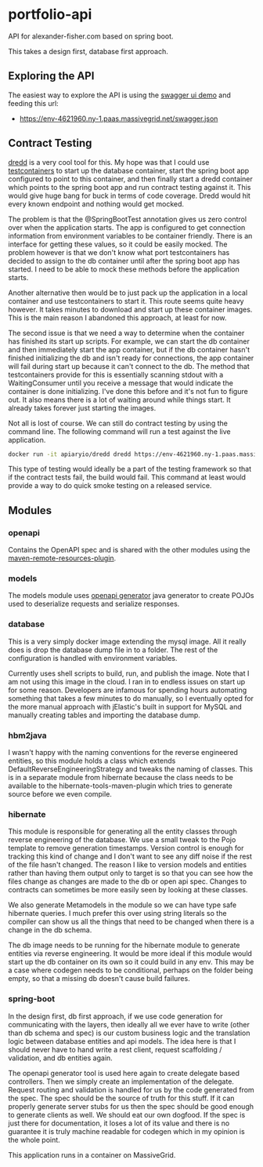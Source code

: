 # portfolio-api
API for alexander-fisher.com based on spring boot.

This takes a design first, database first approach.

## Exploring the API

The easiest way to explore the API is using the [swagger ui demo](https://petstore.swagger.io) and feeding this url:
* https://env-4621960.ny-1.paas.massivegrid.net/swagger.json

## Contract Testing

[dredd](https://dredd.org/en/latest/) is a very cool tool for this. My hope was that I could use [testcontainers](https://www.testcontainers.org/)
to start up the database container, start the spring boot app configured to point to this container, and then finally
start a dredd container which points to the spring boot app and run contract testing against it. This would give huge bang
for buck in terms of code coverage. Dredd would hit every known endpoint and nothing would get mocked.

The problem is that the @SpringBootTest annotation gives us zero control over when the application starts. The app is 
configured to get connection information from environment variables to be container friendly. There is an interface for getting
these values, so it could be easily mocked. The problem however is that we don't know what port testcontainers has decided
to assign to the db container until after the spring boot app has started. I need to be able to mock these methods before
the application starts.

Another alternative then would be to just pack up the application in a local container and use testcontainers to start it.
This route seems quite heavy however. It takes minutes to download and start up these container images. This is the main
reason I abandoned this approach, at least for now.

The second issue is that we need a way to determine when the container has finished its start up scripts. For example, we
can start the db container and then immediately start the app container, but if the db container hasn't finished initializing
the db and isn't ready for connections, the app container will fail during start up because it can't connect to the db. The
method that testcontainers provide for this is essentially scanning stdout with a WaitingConsumer until you receive a 
message that would indicate the container is done initializing. I've done this before and it's not fun to figure out. It
also means there is a lot of waiting around while things start. It already takes forever just starting the images.

Not all is lost of course. We can still do contract testing by using the command line. The following command will run
a test against the live application.

```bash
docker run -it apiaryio/dredd dredd https://env-4621960.ny-1.paas.massivegrid.net/swagger.json https://env-4621960.ny-1.paas.massivegrid.net
```

This type of testing would ideally be a part of the testing framework so that if the contract tests fail, the build would fail.
This command at least would provide a way to do quick smoke testing on a released service.

## Modules

### openapi

Contains the OpenAPI spec and is shared with the other modules using the [maven-remote-resources-plugin](http://maven.apache.org/plugins/maven-remote-resources-plugin/).

### models

The models module uses [openapi generator](https://openapi-generator.tech/) java generator to create POJOs used to deserialize
requests and serialize responses.

### database

This is a very simply docker image extending the mysql image. All it really does is drop the database dump file in to a folder.
The rest of the configuration is handled with environment variables.

Currently uses shell scripts to build, run, and publish the image. Note that I am not using this image in the cloud. I
ran in to endless issues on start up for some reason. Developers are infamous for spending hours automating something
that takes a few minutes to do manually, so I eventually opted for the more manual approach with jElastic's built in
support for MySQL and manually creating tables and importing the database dump.

### hbm2java

I wasn't happy with the naming conventions for the reverse engineered entities, so this module holds a class which extends
DefaultReverseEngineeringStrategy and tweaks the naming of classes. This is in a separate module from hibernate because
the class needs to be available to the hibernate-tools-maven-plugin which tries to generate source before we even compile.

### hibernate

This module is responsible for generating all the entity classes through reverse engineering of the database. We use a small
tweak to the Pojo template to remove generation timestamps. Version control is enough for tracking this kind of change and
I don't want to see any diff noise if the rest of the file hasn't changed. The reason I like to version models and entities
rather than having them output only to target is so that you can see how the files change as changes are made to the db 
or open api spec. Changes to contracts can sometimes be more easily seen by looking at these classes.

We also generate Metamodels in the module so we can have type safe hibernate queries. I much prefer this over using string
literals so the compiler can show us all the things that need to be changed when there is a change in the db schema.

The db image needs to be running for the hibernate module to generate entities via reverse engineering. It would be more 
ideal if this module would start up the db container on its own so it could build in any env. This may be a case where 
codegen needs to be conditional, perhaps on the folder being empty, so that a missing db doesn't cause build failures.

### spring-boot

In the design first, db first approach, if we use code generation for communicating with the layers, then ideally all 
we ever have to write (other than db schema and spec) is our custom business logic and the translation logic between 
database entities and api models. The idea here is that I should never have to hand write a rest client, request 
scaffolding / validation, and db entities again.

The openapi generator tool is used here again to create delegate based controllers. Then we simply create an implementation
of the delegate. Request routing and validation is handled for us by the code generated from the spec. The spec should
be the source of truth for this stuff. If it can properly generate server stubs for us then the spec should be good enough
to generate clients as well. We should eat our own dogfood. If the spec is just there for documentation, it loses a lot 
of its value and there is no guarantee it is truly machine readable for codegen which in my opinion is the whole point.

This application runs in a container on MassiveGrid.

